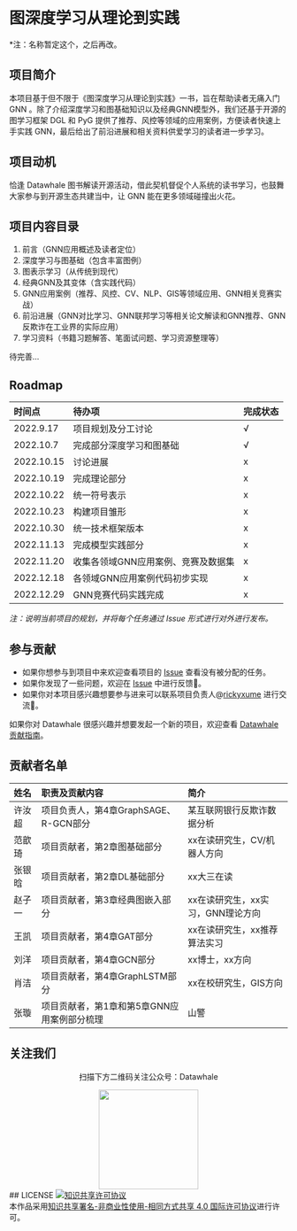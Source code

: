 # 图深度学习从理论到实践

*注：名称暂定这个，之后再改。

## 项目简介

本项目基于但不限于《图深度学习从理论到实践》一书，旨在帮助读者无痛入门 GNN 。除了介绍深度学习和图基础知识以及经典GNN模型外，我们还基于开源的图学习框架 DGL 和 PyG 提供了推荐、风控等领域的应用案例，方便读者快速上手实践 GNN，最后给出了前沿进展和相关资料供爱学习的读者进一步学习。

## 项目动机
恰逢 Datawhale 图书解读开源活动，借此契机督促个人系统的读书学习，也鼓舞大家参与到开源生态共建当中，让 GNN 能在更多领域碰撞出火花。

## 项目内容目录
1. 前言（GNN应用概述及读者定位）
2. 深度学习与图基础（包含丰富图例）
3. 图表示学习（从传统到现代）
4. 经典GNN及其变体（含实践代码）
5. GNN应用案例（推荐、风控、CV、NLP、GIS等领域应用、GNN相关竞赛实战）
6. 前沿进展（GNN对比学习、GNN联邦学习等相关论文解读和GNN推荐、GNN反欺诈在工业界的实际应用）
7. 学习资料（书籍习题解答、笔面试问题、学习资源整理等）

待完善...

## Roadmap

| 时间点     | 待办项                              | 完成状态 |
| :--------- | :---------------------------------- | :------- |
| 2022.9.17  | 项目规划及分工讨论                  | √        |
| 2022.10.7  | 完成部分深度学习和图基础            | √        |
| 2022.10.15 | 讨论进展                            | x        |
| 2022.10.19 | 完成理论部分                        | x        |
| 2022.10.22 | 统一符号表示                        | x        |
| 2022.10.23 | 构建项目雏形                        | x        |
| 2022.10.30 | 统一技术框架版本                    | x        |
| 2022.11.13 | 完成模型实践部分                    | x        |
| 2022.11.20 | 收集各领域GNN应用案例、竞赛及数据集 | x        |
| 2022.12.18 | 各领域GNN应用案例代码初步实现       | x        |
| 2022.12.29 | GNN竞赛代码实践完成                 | x        |

*注：说明当前项目的规划，并将每个任务通过 Issue 形式进行对外进行发布。*

## 参与贡献

- 如果你想参与到项目中来欢迎查看项目的 [Issue](https://github.com/datawhalechina/grape-book/issues) 查看没有被分配的任务。
- 如果你发现了一些问题，欢迎在 [Issue](https://github.com/datawhalechina/grape-book/issues) 中进行反馈🐛。
- 如果你对本项目感兴趣想要参与进来可以联系项目负责人@[rickyxume](https://github.com/rickyxume) 进行交流💬。

如果你对 Datawhale 很感兴趣并想要发起一个新的项目，欢迎查看 [Datawhale 贡献指南](https://github.com/datawhalechina/DOPMC#%E4%B8%BA-datawhale-%E5%81%9A%E5%87%BA%E8%B4%A1%E7%8C%AE)。

## 贡献者名单

| 姓名   | 职责及贡献内容                              | 简介                              |
| :----- | :------------------------------------------ | :-------------------------------- |
| 许汝超 | 项目负责人，第4章GraphSAGE、R-GCN部分       | 某互联网银行反欺诈数据分析        |
| 范歆琦 | 项目贡献者，第2章图基础部分                 | xx在读研究生，CV/机器人方向       |
| 张银晗 | 项目贡献者，第2章DL基础部分                 | xx大三在读                        |
| 赵子一 | 项目贡献者，第3章经典图嵌入部分             | xx在读研究生，xx实习，GNN理论方向 |
| 王凯   | 项目贡献者，第4章GAT部分                    | xx在读研究生，xx推荐算法实习      |
| 刘洋   | 项目贡献者，第4章GCN部分                    | xx博士，xx方向                    |
| 肖洁   | 项目贡献者，第4章GraphLSTM部分              | xx在校研究生，GIS方向             |
| 张璇   | 项目贡献者，第1章和第5章GNN应用案例部分梳理 | 山警                              |


## 关注我们
<div align=center>
<p>扫描下方二维码关注公众号：Datawhale</p>
<img src="https://raw.githubusercontent.com/datawhalechina/pumpkin-book/master/res/qrcode.jpeg" width = "180" height = "180">
</div>
## LICENSE
<a rel="license" href="http://creativecommons.org/licenses/by-nc-sa/4.0/"><img alt="知识共享许可协议" style="border-width:0" src="https://img.shields.io/badge/license-CC%20BY--NC--SA%204.0-lightgrey" /></a><br />本作品采用<a rel="license" href="http://creativecommons.org/licenses/by-nc-sa/4.0/">知识共享署名-非商业性使用-相同方式共享 4.0 国际许可协议</a>进行许可。